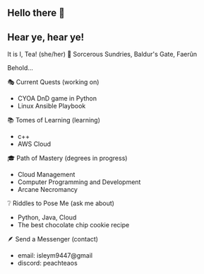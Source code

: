 ## Hello there 👋

## Hear ye, hear ye!

It is I, Tea! (she/her)
📍 Sorcerous Sundries, Baldur's Gate, Faerûn

Behold...

🎭 Current Quests (working on)
- CYOA DnD game in Python
- Linux Ansible Playbook


📚 Tomes of Learning (learning)
- c++
- AWS Cloud

🎓 Path of Mastery (degrees in progress)
- Cloud Management
- Computer Programming and Development
- Arcane Necromancy

❔ Riddles to Pose Me (ask me about)
- Python, Java, Cloud
- The best chocolate chip cookie recipe

🪶 Send a Messenger (contact)
- email: isleym9447@gmail
- discord: peachteaos








<!--
**isleym9447/isleym9447** is a ✨ _special_ ✨ repository because its `README.md` (this file) appears on your GitHub profile.

Here are some ideas to get you started:

- 🔭 I’m currently working on ...
- 🌱 I’m currently learning ...
- 👯 I’m looking to collaborate on ...
- 🤔 I’m looking for help with ...
- 💬 Ask me about ...
- 📫 How to reach me: ...
- 😄 Pronouns: ...
- ⚡ Fun fact: ...
-->









